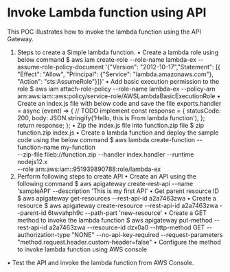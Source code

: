 # Invoke Lambda function using API

This POC illustrates how to invoke the lambda function using the API Gateway.
1.	Steps to create a Simple lambda function.
•	Create a lambda role using below command
$ aws iam create-role --role-name lambda-ex --assume-role-policy-document '{"Version": "2012-10-17","Statement": [{ "Effect": "Allow", "Principal": {"Service": "lambda.amazonaws.com"}, "Action": "sts:AssumeRole"}]}'
•	Add basic execution permission to the role 
$ aws iam attach-role-policy --role-name lambda-ex --policy-arn arn:aws:iam::aws:policy/service-role/AWSLambdaBasicExecutionRole
•	Create an index.js file with below code and save the file
exports.handler = async (event) => {
    // TODO implement
    const response = {
        statusCode: 200,
        body: JSON.stringify('Hello, this is From lambda function'),
    };
    return response;
};
•	Zip the index.js file into function.zip file
$ zip function.zip index.js
•	Create a lambda function and deploy the sample code using the below command
$ aws lambda create-function --function-name my-function \
--zip-file fileb://function.zip --handler index.handler --runtime nodejs12.x \
--role arn:aws:iam::951939890788:role/lambda-ex
2.	Perform following steps to create API
•	Create an API using the following command
$ aws apigateway create-rest-api --name 'sampleAPI' --description 'This is my first API'
•	Get parent resource ID 
$ aws apigateway get-resources --rest-api-id a2a7463zwa
•	Create a resource 
$ aws apigateway create-resource --rest-api-id a2a7463zwa --parent-id 6twvahph9c --path-part 'new-resource'
•	Create a GET method to invoke the lambda function
$ aws apigateway put-method --rest-api-id a2a7463zwa --resource-id dzx0a0 --http-method GET --authorization-type "NONE" --no-api-key-required --request-parameters "method.request.header.custom-header=false"
•	Configure the method to invoke lambda function using AWS console
 
•	Test the API and invoke the lambda function from AWS Console.
 


